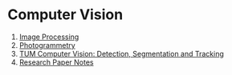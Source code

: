 # Computer Vision
1. [Image Processing](./Image%20Processing/index.md)
2. [Photogrammetry](./Photogrammetry/index.md)
3. [TUM Computer Vision: Detection, Segmentation and Tracking](./TUM%20Computer%20Vision:%20Detection,%20Segmentation%20and%20Tracking/index.md)
4. [Research Paper Notes](./Research%20Paper%20Notes/index.md)
